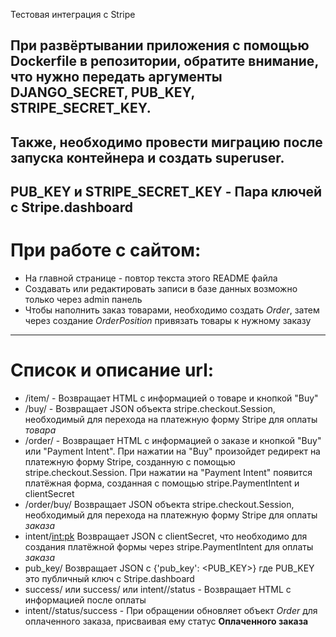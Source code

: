 Тестовая интеграция с Stripe

При развёртывании приложения с помощью Dockerfile в репозитории, обратите внимание, что нужно передать аргументы DJANGO_SECRET, PUB_KEY, STRIPE_SECRET_KEY.
---
Также, необходимо провести миграцию после запуска контейнера и создать superuser.
---
PUB_KEY и STRIPE_SECRET_KEY - Пара ключей с Stripe.dashboard
---
При работе с сайтом:
=====================
* На главной странице - повтор текста этого README файла
* Создавать или редактировать записи в базе данных возможно только через admin панель
* Чтобы наполнить заказ товарами, необходимо создать _Order_, затем через создание _OrderPosition_ привязать товары к нужному заказу
----------------------------------
Список и описание url:
=====================
* /item/<int> - Возвращает HTML с информацией о товаре и кнопкой "Buy"
* /buy/<int> - Возвращает JSON объекта stripe.checkout.Session, необходимый для перехода на платежную форму Stripe для оплаты _товара_
* /order/<int> - Возвращает HTML с информацией о заказе и кнопкой "Buy" или "Payment Intent". При нажатии на "Buy" произойдет редирект на платежную форму Stripe, созданную с помощью stripe.checkout.Session. При нажатии на "Payment Intent" появится платёжная форма, созданная с помощью stripe.PaymentIntent и clientSecret
* /order/buy/<int> Возвращает JSON объекта stripe.checkout.Session, необходимый для перехода на платежную форму Stripe для оплаты _заказа_
* intent/<int:pk> Возвращает JSON с clientSecret, что необходимо для создания платёжной формы через stripe.PaymentIntent для оплаты _заказа_
* pub_key/ Возвращает JSON с {'pub_key': <PUB_KEY>} где PUB_KEY это публичный ключ с Stripe.dashboard
* success/ или success/<int> или intent/<int>/status - Возвращает HTML с информацией после оплаты
* intent/<int>/status/success - При обращении обновляет объект _Order_ для оплаченного заказа, присваивая ему статус **Оплаченного заказа**

